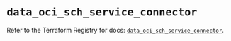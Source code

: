 # `data_oci_sch_service_connector`

Refer to the Terraform Registry for docs: [`data_oci_sch_service_connector`](https://registry.terraform.io/providers/oracle/oci/6.18.0/docs/data-sources/sch_service_connector).
